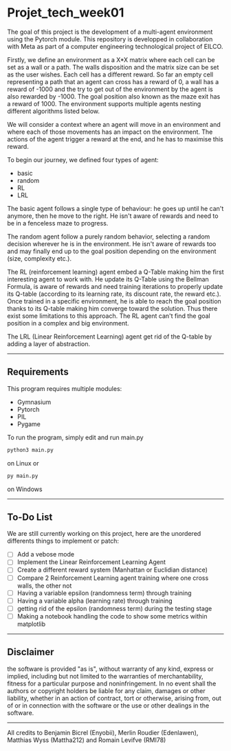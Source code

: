 # Projet_tech_week01

The goal of this project is the development of a multi-agent environment using the Pytorch module.
This repository is developped in collaboration with Meta as part of a computer engineering technological project of EILCO.

Firstly, we define an environment as a X*X matrix where each cell can be set as a wall or a path. The walls disposition and the matrix size can be set as the user wishes. Each cell has a different reward. So far an empty cell representing a path that an agent can cross has a reward of 0, a wall has a reward of -1000 and the try to get out of the environment by the agent is also rewarded by -1000. The goal position also known as the maze exit has a reward of 1000. The environment supports multiple agents nesting different algorithms listed below. 

We will consider a context where an agent will move in an environment and where each of those movements has an impact on the environment. The actions of the agent trigger a reward at the end, and he has to maximise this reward.

To begin our journey, we defined four types of agent:

- basic
- random
- RL
- LRL

The basic agent follows a single type of behaviour: he goes up until he can't anymore, then he move to the right. He isn't aware of rewards and need to be in a fenceless maze to progress.

The random agent follow a purely random behavior, selecting a random decision wherever he is in the environment. He isn't aware of rewards too and may finally end up to the goal position depending on the environment (size, complexity etc.).

The RL (reinforcement learning) agent embed a Q-Table making him the first interesting agent to work with. He update its Q-Table using the Bellman Formula, is aware of rewards and need training iterations to properly update its Q-table (according to its learning rate, its discount rate, the reward etc.). Once trained in a specific environment, he is able to reach the goal position thanks to its Q-table making him converge toward the solution. Thus there exist some limitations to this approach. The RL agent can't find the goal position in a complex and big environment.  

The LRL (Linear Reinforcement Learning) agent get rid of the Q-table by adding a layer of abstraction. 

---

## Requirements 

This program requires multiple modules:
- Gymnasium
- Pytorch
- PIL
- Pygame

To run the program, simply edit and run main.py 
```Python
python3 main.py
``` 
on Linux or 
```Python 
py main.py
```
on Windows

--- 

## To-Do List

We are still currently working on this project, here are the unordered differents things to implement or patch:

- [ ] Add a vebose mode 
- [ ] Implement the Linear Reinforcement Learning Agent
- [ ] Create a different reward system (Manhattan or Euclidian distance)
- [ ] Compare 2 Reinforcement Learning agent training where one cross walls, the other not 
- [ ] Having a variable epsilon (randomness term) through training
- [ ] Having a variable alpha (learning rate) through training
- [ ] getting rid of the epsilon (randomness term) during the testing stage 
- [ ] Making a notebook handling the code to show some metrics within matplotlib

---

## Disclaimer

the software is provided "as is", without warranty of any kind, express or implied, including but not limited to the warranties of merchantability, fitness for a particular purpose and noninfringement. In no event shall the authors or copyright holders be liable for any claim, damages or other liability, whether in an action of contract, tort or otherwise, arising from, out of or in connection with the software or the use or other dealings in the software.

--- 

All credits to Benjamin Bicrel (Enyobii), Merlin Roudier (Edenlawen), Matthias Wyss (Mattha212) and Romain Levifve (RMI78) 